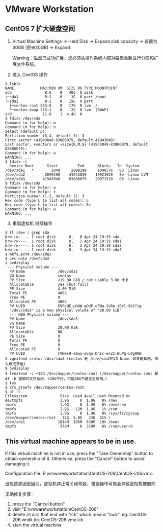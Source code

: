 # VMware Workstation

## CentOS 7 扩大硬盘空间

1. Virtual Machine Settings -> Hard Disk -> Expand disk capacity -> 设置为40GB (原来20GB) -> Expand

   Warning：磁盘已成功扩展。您必须从操作系统内部对磁盘重新进行分区和扩展文件系统。

2. 进入 CentOS 操作

```shell
$ lsblk
NAME            MAJ:MIN RM  SIZE RO TYPE MOUNTPOINT
sda               8:0    0   40G  0 disk 
├─sda1            8:1    0    1G  0 part /boot
└─sda2            8:2    0   19G  0 part 
  ├─centos-root 253:0    0   17G  0 lvm  /
  └─centos-swap 253:1    0    2G  0 lvm  [SWAP]
sr0              11:0    1  4.4G  0
$ fdisk /dev/sda
Command (m for help): m
Command (m for help): n
Select (default p): 
Partition number (3,4, default 3): 3
First sector (41943040-83886079, default 41943040): 
Last sector, +sectors or +size{K,M,G} (41943040-83886079, default 83886079): 
Command (m for help): w
WARNING: ...
$ fdisk -l
  Device Boot      Start         End      Blocks   Id  System
/dev/sda1   *        2048     2099199     1048576   83  Linux
/dev/sda2         2099200    41943039    19921920   8e  Linux LVM
/dev/sda3        41943040    83886079    20971520   83  Linux
$ fdisk /dev/sda
Command (m for help): m
Command (m for help): t
Partition number (1-3, default 3): 3
Hex code (type L to list all codes): L
Hex code (type L to list all codes): 8e
Command (m for help): w
WARNING: ...
```

3. 重启虚拟机 继续操作

```shell
$ ll /dev | grep sda
brw-rw----. 1 root disk      8,   0 Apr 24 19:19 sda
brw-rw----. 1 root disk      8,   1 Apr 24 19:19 sda1
brw-rw----. 1 root disk      8,   2 Apr 24 19:19 sda2
brw-rw----. 1 root disk      8,   3 Apr 24 19:19 sda3
$ mkfs.ext4 /dev/sda3
$ pvcreate /dev/sda3
$ pvdisplay
 --- Physical volume ---
  PV Name               /dev/sda2
  VG Name               centos
  PV Size               <19.00 GiB / not usable 3.00 MiB
  Allocatable           yes (but full)
  PE Size               4.00 MiB
  Total PE              4863
  Free PE               0
  Allocated PE          4863
  PV UUID               K5FgQE-pQ4W-gOdF-ePQa-lU0p-jErl-9kIfig
  "/dev/sda3" is a new physical volume of "20.00 GiB"
  --- NEW Physical volume ---
  PV Name               /dev/sda3
  VG Name               
  PV Size               20.00 GiB
  Allocatable           NO
  PE Size               0   
  Total PE              0
  Free PE               0
  Allocated PE          0
  PV UUID               CVNesH-amwo-dvqo-Dhzc-wnZz-WuPq-L0g9RW
$ vgextend centos /dev/sda3 (centos 是 /dev/sda2的VG Name，如果是其他，那么填成其他)
$ pvdisplay
$ lvextend -L +15G /dev/mapper/centos-root (/dev/mapper/centos-root 是 df -h 里面的文件系统，+20G不行，可能20G不是完全可用。)
$ lvs
$ xfs_growfs /dev/mapper/centos-root
$ df -h
Filesystem               Size  Used Avail Use% Mounted on
devtmpfs                 1.9G     0  1.9G   0% /dev
tmpfs                    1.9G     0  1.9G   0% /dev/shm
tmpfs                    1.9G   12M  1.9G   1% /run
tmpfs                    1.9G     0  1.9G   0% /sys/fs/cgroup
/dev/mapper/centos-root   32G  9.8G   23G  31% /
/dev/sda1               1014M  185M  830M  19% /boot
tmpfs                    378M     0  378M   0% /run/user/0
```

## This virtual machine appears to be in use.

If this virtual machine is not in use, press the "Take Ownership" button to obtain ownership of it. Otherwise, press the "Cancel" button to avoid damaging it.

Configuration file: E:\vmware\workstation\CentOS-206\CentOS-206.vmx.

出现这原因是因为，虚拟机非正常关闭导致，错误操作可能会导致虚拟机被删除

正确修复步骤：

1. press the "Cancel button"
2. visit "E:\vmware\workstation\CentOS-206"
3. delete all dirs that end with "lck" which means "lock". eg. CentOS-206.vmdk.lck CentOS-206.vmx.lck
4. start the virtual machine
